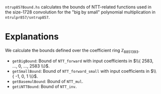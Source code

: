 
`ntrup857Bound.hs` calculates the bounds of NTT-related functions used in the size-1728 convolution for the "big by small" polynomial multiplication in `ntrulpr857/sntrup857`.

# Explanations
We calculate the bounds defined over the coefficient ring $\mathbb{Z}_{8851393}$.
- `getBigBound`: Bound of `NTT_forward` with input coefficients in $\\{ 2583, ..., 0, ..., 2583 \\}$.
- `getSmallBound`: Bound of `NTT_forward_small` with input coefficients in $\\{ -1, 0, 1 \\}$.
- `getBasemulBound`: Bound of `NTT_mul`.
- `getiNTTBound`: Bound of `NTT_inv`.
